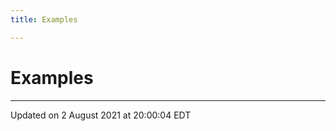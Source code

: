 ```yaml
---
title: Examples

---
```


# Examples







-------------------------------

Updated on  2 August 2021 at 20:00:04 EDT
